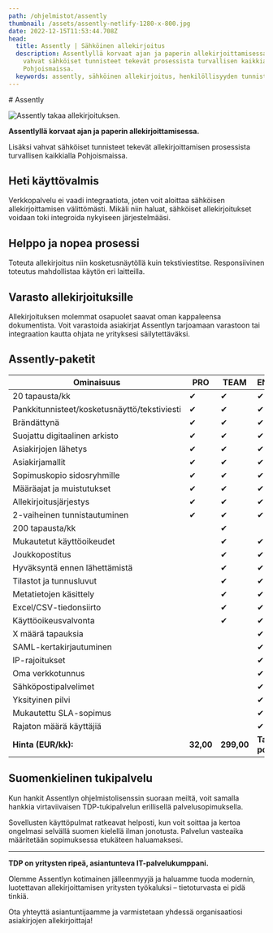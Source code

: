 ```yaml
---
path: /ohjelmistot/assently
thumbnail: /assets/assently-netlify-1280-x-800.jpg
date: 2022-12-15T11:53:44.708Z
head:
  title: Assently | Sähköinen allekirjoitus
  description: Assentlyllä korvaat ajan ja paperin allekirjoittamisessa. Lisäksi
    vahvat sähköiset tunnisteet tekevät prosessista turvallisen kaikkialla
    Pohjoismaissa.
  keywords: assently, sähköinen allekirjoitus, henkilöllisyyden tunnistus
---
```

#﻿ Assently

![Assently takaa allekirjoituksen.](/assets/assently-netlify-1280-x-800.jpg)

**Assentlyllä korvaat ajan ja paperin allekirjoittamisessa.** 

Lisäksi vahvat sähköiset tunnisteet tekevät allekirjoittamisen prosessista turvallisen kaikkialla Pohjoismaissa.

## Heti käyttövalmis

Verkkopalvelu ei vaadi integraatiota, joten voit aloittaa sähköisen allekirjoittamisen välittömästi. Mikäli niin haluat, sähköiset allekirjoitukset voidaan toki integroida nykyiseen järjestelmääsi.

## Helppo ja nopea prosessi

Toteuta allekirjoitus niin kosketusnäytöllä kuin tekstiviestitse. Responsiivinen toteutus mahdollistaa käytön eri laitteilla.

## Varasto allekirjoituksille

Allekirjoituksen molemmat osapuolet saavat oman kappaleensa dokumentista. Voit varastoida asiakirjat Assentlyn tarjoamaan varastoon tai integraation kautta ohjata ne yrityksesi säilytettäväksi.

## Assently-paketit

| Ominaisuus                                   | PRO       | TEAM       | ENTERPRISE             |
| -------------------------------------------- | --------- | ---------- | ---------------------- |
| 20 tapausta/kk                               | ✔         | ✔          | ✔                      |
| Pankkitunnisteet/kosketusnäyttö/tekstiviesti | ✔         | ✔          | ✔                      |
| Brändättynä                                  | ✔         | ✔          | ✔                      |
| Suojattu digitaalinen arkisto                | ✔         | ✔          | ✔                      |
| Asiakirjojen lähetys                         | ✔         | ✔          | ✔                      |
| Asiakirjamallit                              | ✔         | ✔          | ✔                      |
| Sopimuskopio sidosryhmille                   | ✔         | ✔          | ✔                      |
| Määräajat ja muistutukset                    | ✔         | ✔          | ✔                      |
| Allekirjoitusjärjestys                       | ✔         | ✔          | ✔                      |
| 2-vaiheinen tunnistautuminen                 | ✔         | ✔          | ✔                      |
| 200 tapausta/kk                              |           | ✔          |                        |
| Mukautetut käyttöoikeudet                    |           | ✔          | ✔                      |
| Joukkopostitus                               |           | ✔          | ✔                      |
| Hyväksyntä ennen lähettämistä                |           | ✔          | ✔                      |
| Tilastot ja tunnusluvut                      |           | ✔          | ✔                      |
| Metatietojen käsittely                       |           | ✔          | ✔                      |
| Excel/CSV-tiedonsiirto                       |           | ✔          | ✔                      |
| Käyttöoikeusvalvonta                         |           | ✔          | ✔                      |
| X määrä tapauksia                            |           |            | ✔                      |
| SAML-kertakirjautuminen                      |           |            | ✔                      |
| IP-rajoitukset                               |           |            | ✔                      |
| Oma verkkotunnus                             |           |            | ✔                      |
| Sähköpostipalvelimet                         |           |            | ✔                      |
| Yksityinen pilvi                             |           |            | ✔                      |
| Mukautettu SLA-sopimus                       |           |            | ✔                      |
| Rajaton määrä käyttäjiä                      |           |            | ✔                      |
| **Hinta (EUR/kk):**                          | **32,00** | **299,00** | **Tarpeiden pohjalta** |

## Suomenkielinen tukipalvelu

Kun hankit Assentlyn ohjelmistolisenssin suoraan meiltä, voit samalla hankkia virtaviivaisen TDP-tukipalvelun erillisellä palvelusopimuksella.

Sovellusten käyttöpulmat ratkeavat helposti, kun voit soittaa ja kertoa ongelmasi selvällä suomen kielellä ilman jonotusta. Palvelun vasteaika määritetään sopimuksessa etukäteen haluamaksesi.

- - -

**TDP on yritysten ripeä, asiantunteva IT-palvelukumppani.** 

Olemme Assentlyn kotimainen jälleenmyyjä ja haluamme tuoda modernin, luotettavan allekirjoittamisen yritysten työkaluksi – tietoturvasta ei pidä tinkiä.

Ota yhteyttä asiantuntijaamme ja varmistetaan yhdessä organisaatiosi asiakirjojen allekirjoittaja!
